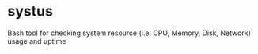 # systus
Bash tool for checking system resource (i.e. CPU, Memory, Disk, Network)  usage and uptime
